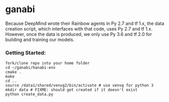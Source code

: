 # ganabi

Because DeepMind wrote their Rainbow agents in Py 2.7 and tf 1.x, the data creation script, which interfaces with that code, uses Py 2.7 and tf 1.x. However, once the data is produced, we only use Py 3.6 and tf 2.0 for building and training our models.

### Getting Started:
```
fork/clone repo into your home folder
cd ~/ganabi/hanabi-env
cmake .
make
cd ..
source /data1/shared/venvg2/bin/activate # use venvg for python 3 
mkdir data # FIXME: should get created if it doesn't exist
python create_data.py
```
